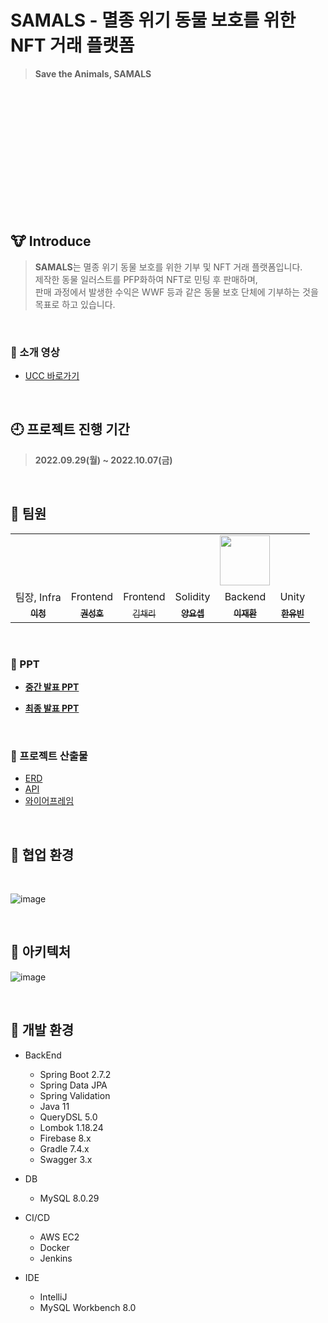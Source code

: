 #  SAMALS - 멸종 위기 동물 보호를 위한 NFT 거래 플랫폼
> **Save the Animals, SAMALS**


<br><br><br><br><br><br><br><br><br><br><br><br>

## 🐮 **Introduce**

> **SAMALS**는 멸종 위기 동물 보호를 위한 기부 및 NFT 거래 플랫폼입니다.<br>
>  제작한 동물 일러스트를 PFP화하여 NFT로 민팅 후 판매하며, <br>
>  판매 과정에서 발생한 수익은 WWF 등과 같은 동물 보호 단체에 기부하는 것을 목표로 하고 있습니다.

<br>

### 🎥 소개 영상

- [UCC 바로가기]()

<br>
  

## 🕘 **프로젝트 진행 기간**

> **2022.09.29(월) ~ 2022.10.07(금)**

<br>


## 🐧 **팀원**
<table>
 <tr>
    <td align="center"><a href=""><img src="" alt=""></td>
    <td align="center"><a href=""><img src="" alt=""></td>
    <td align="center"><a href=""><img src=""  alt=""></td>
    <td align="center"><a href=""><img src="" alt=""></td>
    <td align="center"><a href="https://github.com/Jaehwany"><img src="https://avatars.githubusercontent.com/Jaehwany" width="80px;" alt=""></td>
    <td align="center"><a href=""><img src="" alt=""></td>
  </tr>
  <tr>
    <td align="center">팀장, Infra</td>
    <td align="center">Frontend</td>
    <td align="center">Frontend</td>
    <td align="center">Solidity</td>
    <td align="center">Backend</td>
    <td align="center">Unity</td>
  </tr>
     <tr>
    <td align="center"><a href="https://github.com/"><sub><b>이청</b></td>
    <td align="center"><a href="https://github.com/"><sub><b>권성호</b></td>
    <td align="center"><a href="https://github.com/"><sub>김채리</b></td>
    <td align="center"><a href="https://github.com/"><sub><b>양요셉</b></td>
    <td align="center"><a href="https://github.com/Jaehwany"><sub><b>이재환</b></td>
    <td align="center"><a href="https://github.com/"><sub><b>한유빈</b></td>
  </tr>

</table>
     
<br>     

### 📍 PPT

- **[중간 발표 PPT]()**

- **[최종 발표 PPT]()**

<br>

### 🧾 프로젝트 산출물

- [ERD]()
- [API]()
- [와이어프레임]()

<br>   
     
## 🏴 **협업 환경**

<br>

![image](https://user-images.githubusercontent.com/97875998/186790445-ba6f2fe5-2aea-43fb-b7e6-bbbb1ce1b611.png)

<br>

## 🏴 아키텍처


![image]()
     
<br>   

## 🏴 개발 환경

- BackEnd

   - Spring Boot 2.7.2
   - Spring Data JPA
   - Spring Validation
   - Java 11
   - QueryDSL 5.0
   - Lombok 1.18.24
   - Firebase 8.x
   - Gradle 7.4.x
   - Swagger 3.x

- DB

   - MySQL 8.0.29 

- CI/CD

   - AWS EC2
   - Docker
   - Jenkins

- IDE
   - IntelliJ
   - MySQL Workbench 8.0

<br>

 
      



